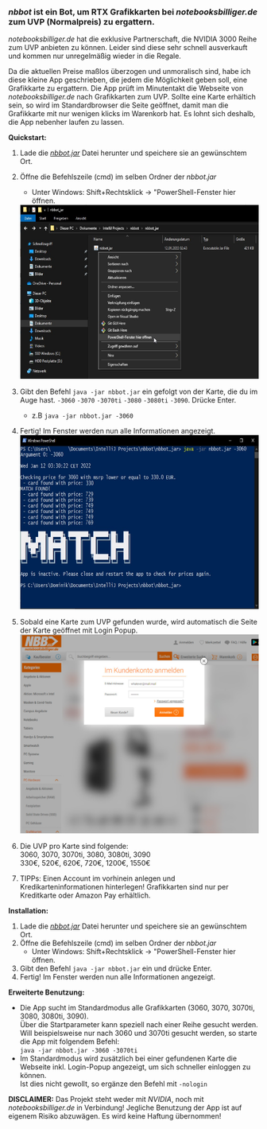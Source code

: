 ### _nbbot_ ist ein Bot, um RTX Grafikkarten bei _notebooksbilliger.de_ zum UVP (Normalpreis) zu ergattern.

_notebooksbilliger.de_ hat die exklusive Partnerschaft, die NVIDIA 3000 Reihe zum UVP anbieten zu können. 
Leider sind diese sehr schnell ausverkauft und kommen nur unregelmäßig wieder in die Regale.

Da die aktuellen Preise maßlos überzogen und unmoralisch sind, habe ich diese kleine App geschrieben, die jedem die Möglichkeit geben soll, eine Grafikkarte zu ergattern.
Die App prüft im Minutentakt die Webseite von _notebooksbilliger.de_ nach Grafikkarten zum UVP. Sollte eine Karte erhältich sein, so wird im Standardbrowser die Seite geöffnet, damit man die Grafikkarte mit nur wenigen klicks im Warenkorb hat.
Es lohnt sich deshalb, die App nebenher laufen zu lassen.

__Quickstart:__
1. Lade die [_nbbot.jar_](blob/main/_nbbot_jar/nbbot.jarr) Datei herunter und speichere sie an gewünschtem Ort.
1. Öffne die Befehlszeile (cmd) im selben Ordner der _nbbot.jar_
    - Unter Windows: Shift+Rechtsklick -> "PowerShell-Fenster hier öffnen.
    <img src="img_powershell.jpg" width="600" height="350">
1. Gibt den Befehl `java -jar nbbot.jar` ein gefolgt von der Karte, die du im Auge hast. `-3060` `-3070` `-3070ti` `-3080` `-3080ti` `-3090`. Drücke Enter.
    - z.B `java -jar nbbot.jar -3060`  
1. Fertig! Im Fenster werden nun alle Informationen angezeigt.
    <img src="img_app.jpg" width="600" height="350">  
1. Sobald eine Karte zum UVP gefunden wurde, wird automatisch die Seite der Karte geöffnet mit Login Popup.
    <img src="img_nbb.jpg" width="600" height="400">  
    
1. Die UVP pro Karte sind folgende:  
     3060,    3070,    3070ti,    3080,    3080ti,    3090  
      330€,     520€,       620€,     720€,      1200€,    1550€ 
      
1. TIPPs:
    Einen Account im vorhinein anlegen und Kredikarteninformationen hinterlegen! Grafikkarten sind nur per Kreditkarte oder Amazon Pay erhältlich.
    
__Installation:__
1. Lade die [_nbbot.jar_](_nbbot_jar/nbbot.jar) Datei herunter und speichere sie an gewünschtem Ort.
1. Öffne die Befehlszeile (cmd) im selben Ordner der _nbbot.jar_
    - Unter Windows: Shift+Rechtsklick -> "PowerShell-Fenster hier öffnen.
1. Gibt den Befehl `java -jar nbbot.jar` ein und drücke Enter.
1. Fertig! Im Fenster werden nun alle Informationen angezeigt.

__Erweiterte Benutzung:__ 
- Die App sucht im Standardmodus alle Grafikkarten (3060, 3070, 3070ti, 3080, 3080ti, 3090).  
  Über die Startparameter kann speziell nach einer Reihe gesucht werden.  
Will beispielsweise nur nach 3060 und 3070ti gesucht werden, so starte die App mit folgendem Befehl:  
`java -jar nbbot.jar -3060 -3070ti`
- Im Standardmodus wird zusätzlich bei einer gefundenen Karte die Webseite inkl. Login-Popup angezeigt, um sich schneller einloggen zu können.  
  Ist dies nicht gewollt, so ergänze den Befehl mit `-nologin`

__DISCLAIMER:__
Das Projekt steht weder mit _NVIDIA_, noch mit _notebooksbilliger.de_ in Verbindung! Jegliche Benutzung der App ist auf eigenem Risiko abzuwägen. Es wird keine Haftung übernommen! 
